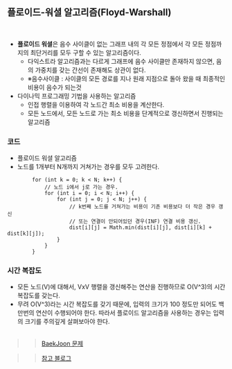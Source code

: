 ## 플로이드-워셜 알고리즘(Floyd-Warshall)

<br>

- **플로이드 워셜**은 음수 사이클이 없는 그래프 내의 각 모든 정점에서 각 모든 정점까지의 최단거리를 모두 구할 수 있는 알고리즘이다.
  - 다익스트라 알고리즘과는 다르게 그래프에 음수 사이클만 존재하지 않으면, 음의 가중치를 갖는 간선이 존재해도 상관이 없다.
  - ※음수사이클 : 사이클의 모든 경로를 지나 원래 지점으로 돌아 왔을 때 최종적인 비용이 음수가 되는것
- 다이나믹 프로그래밍 기법을 사용하는 알고리즘
  - 인접 행렬을 이용하여 각 노드간 최소 비용을 계산한다.
  - 모든 노드에서, 모든 노드로 가는 최소 비용을 단계적으로 갱신하면서 진행되는 알고리즘

### 코드

- 플로이드 워셜 알고리즘
- 노드를 1개부터 N개까지 거쳐가는 경우를 모두 고려한다.

```
		for (int k = 0; k < N; k++) {
			// 노드 i에서 j로 가는 경우.
			for (int i = 0; i < N; i++) {
				for (int j = 0; j < N; j++) {
					// k번째 노드를 거쳐가는 비용이 기존 비용보다 더 작은 경우 갱신
					// 또는 연결이 안되어있던 경우(INF) 연결 비용 갱신.
					dist[i][j] = Math.min(dist[i][j], dist[i][k] + dist[k][j]);
				}
			}
		}
```

### 시간 복잡도

- 모든 노드(V)에 대해서, VxV 행렬을 갱신해주는 연산을 진행하므로 O(V^3)의 시간 복잡도를 갖는다.
- 무려 O(V^3)라는 시간 복잡도를 갖기 때문에, 입력의 크기가 100 정도만 되어도 백 만번의 연산이 수행되어야 한다. 따라서 플로이드 알고리즘을 사용하는 경우는 입력의 크기를 주의깊게 살펴보아야 한다.
  <br><br>

> > [BaekJoon 문제](https://www.acmicpc.net/problem/11265)

> > [참고 블로그](https://sskl660.tistory.com/61)
